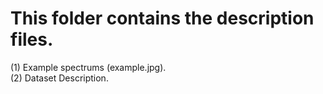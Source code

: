 
This folder contains the description files.
==========

(1) Example spectrums (example.jpg). <br>
(2) Dataset Description.
